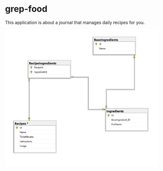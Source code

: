 # grep-food
This application is about a journal that manages daily recipes for you.  

![Diagram](https://github.com/grep-food/grep-food/blob/database/Images/DbDiagram.png)